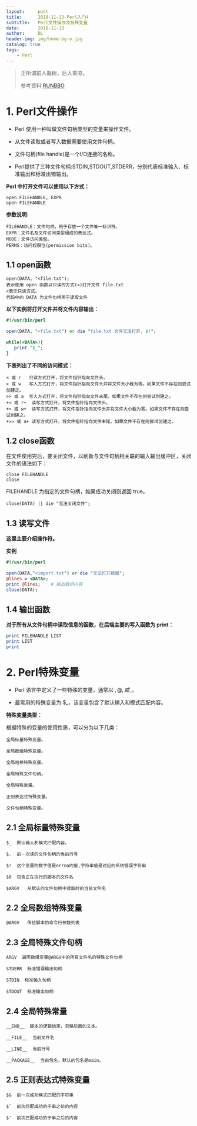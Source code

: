 ```yaml
---
layout:     post
title:      2018-11-13-Perl入门4
subtitle:   Perl文件操作及特殊变量
date:       2018-11-13
author:     DL
header-img: img/home-bg-o.jpg
catalog: true
tags:
    - Perl
---
```


> 正所谓前人栽树，后人乘凉。
> 
> 参考资料
> [RUNBBO](http://www.runoob.com/)

# 1. Perl文件操作

- Perl 使用一种叫做文件句柄类型的变量来操作文件。

- 从文件读取或者写入数据需要使用文件句柄。

- 文件句柄(file handle)是一个I/O连接的名称。

- Perl提供了三种文件句柄:STDIN,STDOUT,STDERR，分别代表标准输入、标准输出和标准出错输出。

**Perl 中打开文件可以使用以下方式：**

	open FILEHANDLE, EXPR
	open FILEHANDLE
**参数说明:**

	FILEHANDLE：文件句柄，用于存放一个文件唯一标识符。
	EXPR：文件名及文件访问类型组成的表达式。
	MODE：文件访问类型。
	PERMS：访问权限位(permission bits)。

## 1.1 open函数

	open(DATA, "<file.txt");
	表示使用 open 函数以只读的方式(<)打开文件 file.txt
	<表示只读方式。
	代码中的 DATA 为文件句柄用于读取文件

**以下实例将打开文件并将文件内容输出：**
```Perl
#!/usr/bin/perl
 
open(DATA, "<file.txt") or die "file.txt 文件无法打开, $!";
 
while(<DATA>){
   print "$_";
}
```
**下表列出了不同的访问模式：**

	< 或 r	只读方式打开，将文件指针指向文件头。
	> 或 w	写入方式打开，将文件指针指向文件头并将文件大小截为零。如果文件不存在则尝试创建之。
	>> 或 a	写入方式打开，将文件指针指向文件末尾。如果文件不存在则尝试创建之。
	+< 或 r+	 读写方式打开，将文件指针指向文件头。
	+> 或 w+	 读写方式打开，将文件指针指向文件头并将文件大小截为零。如果文件不存在则尝试创建之。
	+>> 或 a+ 读写方式打开，将文件指针指向文件末尾。如果文件不存在则尝试创建之。

## 1.2 close函数
在文件使用完后，要关闭文件，以刷新与文件句柄相关联的输入输出缓冲区，关闭文件的语法如下：

	close FILEHANDLE
	close
FILEHANDLE 为指定的文件句柄，如果成功关闭则返回 true。

	close(DATA) || die "无法关闭文件";

## 1.3 读写文件
**这里主要介绍<FILEHANDLE>操作符。**

**实例**
```Perl
#!/usr/bin/perl
 
open(DATA,"<import.txt") or die "无法打开数据";
@lines = <DATA>;
print @lines;    # 输出数组内容
close(DATA);
```
## 1.4 输出函数
**对于所有从文件句柄中读取信息的函数，在后端主要的写入函数为 print：**

```Perl
print FILEHANDLE LIST
print LIST
print
```

# 2. Perl特殊变量

- Perl 语言中定义了一些特殊的变量，通常以 $, @, 或 % 作为前缀，例如：$_。

- 最常用的特殊变量为 $_，该变量包含了默认输入和模式匹配内容。
 
**特殊变量类型：**

根据特殊的变量的使用性质，可以分为以下几类：

	全局标量特殊变量。

	全局数组特殊变量。

	全局哈希特殊变量。

	全局特殊文件句柄。

	全局特殊常量。

	正则表达式特殊变量。

	文件句柄特殊变量。

## 2.1 全局标量特殊变量

	$_	默认输入和模式匹配内容。

	$.	前一次读的文件句柄的当前行号

	$!	这个变量的数字值是errno的值,字符串值是对应的系统错误字符串

	$0	包含正在执行的脚本的文件名

	$ARGV	从默认的文件句柄中读取时的当前文件名

## 2.2 全局数组特殊变量

	@ARGV	传给脚本的命令行参数列表

## 2.3 全局特殊文件句柄

	ARGV  遍历数组变量@ARGV中的所有文件名的特殊文件句柄

	STDERR  标准错误输出句柄

	STDIN  标准输入句柄

	STDOUT  标准输出句柄

## 2.4 全局特殊常量

	__END__  脚本的逻辑结束，忽略后面的文本。

	__FILE__  当前文件名

	__LINE__  当前行号

	__PACKAGE__  当前包名，默认的包名是main。

## 2.5 正则表达式特殊变量

	$&  前一次成功模式匹配的字符串

	$`  前次匹配成功的子串之前的内容

	$'  前次匹配成功的子串之后的内容
